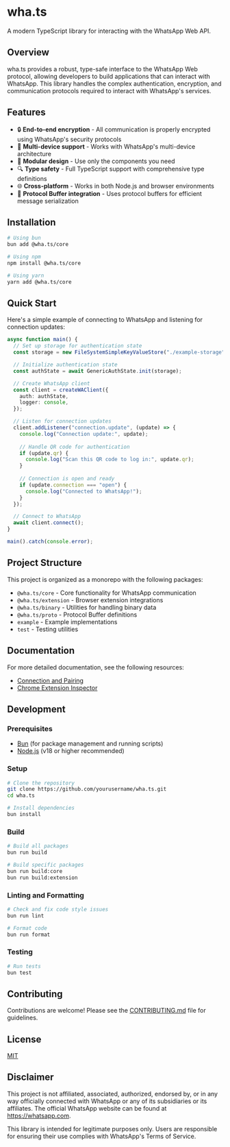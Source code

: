 # wha.ts

A modern TypeScript library for interacting with the WhatsApp Web API.

## Overview

wha.ts provides a robust, type-safe interface to the WhatsApp Web protocol, allowing developers to build applications that can interact with WhatsApp. This library handles the complex authentication, encryption, and communication protocols required to interact with WhatsApp's services.

## Features

- 🔒 **End-to-end encryption** - All communication is properly encrypted using WhatsApp's security protocols
- 📱 **Multi-device support** - Works with WhatsApp's multi-device architecture
- 🧩 **Modular design** - Use only the components you need
- 🔍 **Type safety** - Full TypeScript support with comprehensive type definitions
- 🌐 **Cross-platform** - Works in both Node.js and browser environments
- 🧪 **Protocol Buffer integration** - Uses protocol buffers for efficient message serialization

## Installation

```bash
# Using bun
bun add @wha.ts/core

# Using npm
npm install @wha.ts/core

# Using yarn
yarn add @wha.ts/core
```

## Quick Start

Here's a simple example of connecting to WhatsApp and listening for connection updates:

```typescript
async function main() {
  // Set up storage for authentication state
  const storage = new FileSystemSimpleKeyValueStore("./example-storage");

  // Initialize authentication state
  const authState = await GenericAuthState.init(storage);

  // Create WhatsApp client
  const client = createWAClient({
    auth: authState,
    logger: console,
  });

  // Listen for connection updates
  client.addListener("connection.update", (update) => {
    console.log("Connection update:", update);
    
    // Handle QR code for authentication
    if (update.qr) {
      console.log("Scan this QR code to log in:", update.qr);
    }
    
    // Connection is open and ready
    if (update.connection === "open") {
      console.log("Connected to WhatsApp!");
    }
  });

  // Connect to WhatsApp
  await client.connect();
}

main().catch(console.error);
```

## Project Structure

This project is organized as a monorepo with the following packages:

- `@wha.ts/core` - Core functionality for WhatsApp communication
- `@wha.ts/extension` - Browser extension integrations
- `@wha.ts/binary` - Utilities for handling binary data
- `@wha.ts/proto` - Protocol Buffer definitions
- `example` - Example implementations
- `test` - Testing utilities

## Documentation

For more detailed documentation, see the following resources:

- [Connection and Pairing](./docs/connection-and-pairing.md)
- [Chrome Extension Inspector](./docs/chrome-extension-inspector.md)

## Development

### Prerequisites

- [Bun](https://bun.sh/) (for package management and running scripts)
- [Node.js](https://nodejs.org/) (v18 or higher recommended)

### Setup

```bash
# Clone the repository
git clone https://github.com/yourusername/wha.ts.git
cd wha.ts

# Install dependencies
bun install
```

### Build

```bash
# Build all packages
bun run build

# Build specific packages
bun run build:core
bun run build:extension
```

### Linting and Formatting

```bash
# Check and fix code style issues
bun run lint

# Format code
bun run format
```

### Testing

```bash
# Run tests
bun test
```

## Contributing

Contributions are welcome! Please see the [CONTRIBUTING.md](./CONTRIBUTING.md) file for guidelines.

## License

[MIT](./LICENSE)

## Disclaimer

This project is not affiliated, associated, authorized, endorsed by, or in any way officially connected with WhatsApp or any of its subsidiaries or its affiliates. The official WhatsApp website can be found at https://whatsapp.com.

This library is intended for legitimate purposes only. Users are responsible for ensuring their use complies with WhatsApp's Terms of Service.